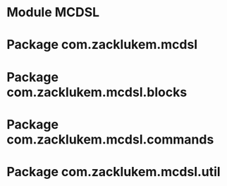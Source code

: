 # Module MCDSL

# Package com.zacklukem.mcdsl

# Package com.zacklukem.mcdsl.blocks

# Package com.zacklukem.mcdsl.commands

# Package com.zacklukem.mcdsl.util
